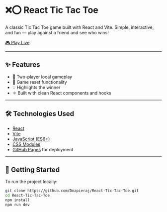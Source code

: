 # ❌⭕ React Tic Tac Toe

A classic Tic Tac Toe game built with React and Vite. Simple, interactive, and fun — play against a friend and see who wins!

[🎮 Play Live](https://dnapieraj.github.io/React-Tic-Tac-Toe/)

---

## ✨ Features

- 🎯 Two-player local gameplay
- 🔁 Game reset functionality
- 💡 Highlights the winner
- ⚛️ Built with clean React components and hooks

---


## 🛠️ Technologies Used

- [React](https://reactjs.org/)
- [Vite](https://vitejs.dev/)
- [JavaScript (ES6+)](https://developer.mozilla.org/en-US/docs/Web/JavaScript)
- [CSS Modules](https://github.com/css-modules/css-modules)
- [GitHub Pages](https://pages.github.com/) for deployment

---

## 🚀 Getting Started

To run the project locally:

```bash
git clone https://github.com/Dnapieraj/React-Tic-Tac-Toe.git
cd React-Tic-Tac-Toe
npm install
npm run dev

